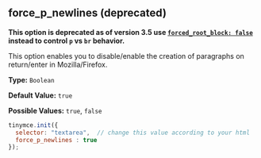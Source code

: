 ## force_p_newlines (deprecated)

**This option is deprecated as of version 3.5 use [`forced_root_block: false`](#forced_root_block) instead to control `p` vs `br` behavior.**

This option enables you to disable/enable the creation of paragraphs on return/enter in Mozilla/Firefox.

**Type:** `Boolean`

**Default Value:** `true`

**Possible Values:** `true`, `false`

```js
tinymce.init({
  selector: "textarea",  // change this value according to your html
  force_p_newlines : true
});
```
